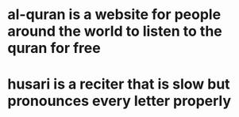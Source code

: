# al-quran is a website for people around the world to listen to the quran for free
# husari is a reciter that is slow but pronounces every letter properly
